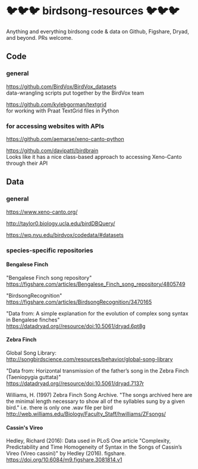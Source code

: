 # 🐦🐦🐦 birdsong-resources 🐦🐦🐦 
Anything and everything birdsong code & data on Github, Figshare, Dryad, and beyond. PRs welcome.

## Code

### general

https://github.com/BirdVox/BirdVox_datasets  
data-wrangling scripts put together by the BirdVox team  

https://github.com/kylebgorman/textgrid  
for working with Praat TextGrid files in Python  

### for accessing websites with APIs

https://github.com/aemarse/xeno-canto-python  

https://github.com/davipatti/birdbrain  
Looks like it has a nice class-based approach to accessing Xeno-Canto through their API  

## Data

### general

https://www.xeno-canto.org/

http://taylor0.biology.ucla.edu/birdDBQuery/

https://wp.nyu.edu/birdvox/codedata/#datasets

### species-specific repositories

#### Bengalese Finch

"Bengalese Finch song repository"
https://figshare.com/articles/Bengalese_Finch_song_repository/4805749

"BirdsongRecognition"
https://figshare.com/articles/BirdsongRecognition/3470165

"Data from: A simple explanation for the evolution of complex song syntax in Bengalese finches"
https://datadryad.org//resource/doi:10.5061/dryad.6pt8g

#### Zebra Finch

Global Song Library:
http://songbirdscience.com/resources/behavior/global-song-library

"Data from: Horizontal transmission of the father’s song in the Zebra Finch (Taeniopygia guttata)"
https://datadryad.org//resource/doi:10.5061/dryad.7137r

Williams, H. (1997) Zebra Finch Song Archive.
"The songs archived here are the minimal length necessary to show all of the syllables sung by a given bird."
i.e. there is only one .wav file per bird
http://web.williams.edu/Biology/Faculty_Staff/hwilliams/ZFsongs/

#### Cassin's Vireo
Hedley, Richard (2016):
Data used in PLoS One article
"Complexity, Predictability and Time Homogeneity of Syntax in the Songs of Cassin’s Vireo (Vireo cassini)"
by Hedley (2016). figshare.
https://doi.org/10.6084/m9.figshare.3081814.v1
